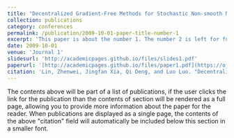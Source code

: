 ```yaml
---
title: "Decentralized Gradient-Free Methods for Stochastic Non-smooth Non-convex Optimization"
collection: publications
category: conferences
permalink: /publication/2009-10-01-paper-title-number-1
excerpt: 'This paper is about the number 1. The number 2 is left for future work.'
date: 2009-10-01
venue: 'Journal 1'
slidesurl: 'http://academicpages.github.io/files/slides1.pdf'
paperurl: '[http://academicpages.github.io/files/paper1.pdf](https://ojs.aaai.org/index.php/AAAI/article/view/29697)'
citation: 'Lin, Zhenwei, Jingfan Xia, Qi Deng, and Luo Luo. "Decentralized Gradient-Free Methods for Stochastic Non-smooth Non-convex Optimization." In Proceedings of the AAAI Conference on Artificial Intelligence, vol. 38, no. 16, pp. 17477-17486. 2024.'
---
```


The contents above will be part of a list of publications, if the user clicks the link for the publication than the contents of section will be rendered as a full page, allowing you to provide more information about the paper for the reader. When publications are displayed as a single page, the contents of the above "citation" field will automatically be included below this section in a smaller font.
